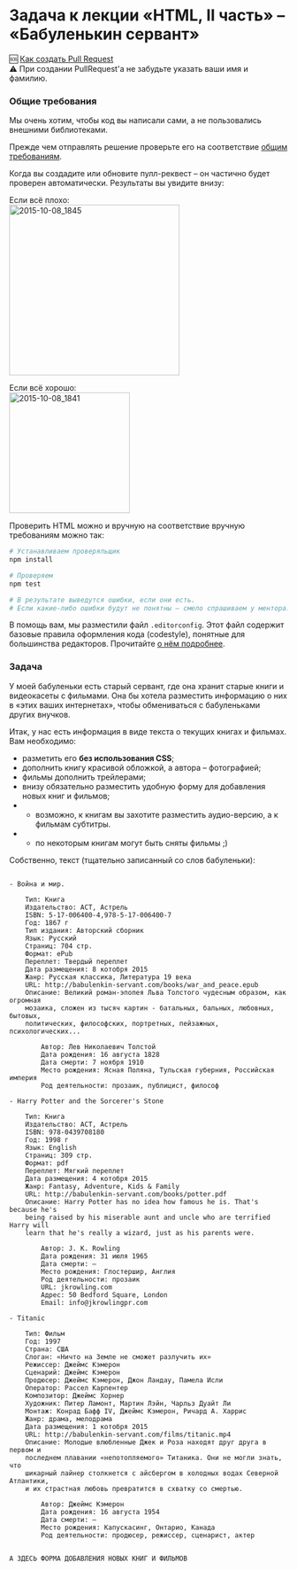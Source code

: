 # Задача к лекции «HTML, II часть» – «Бабуленькин сервант»

:sos: [Как создать Pull Request](https://github.com/urfu-2015/guides/blob/master/how-to-pull-request.md)  
:warning: При создании PullRequest'а не забудьте указать ваши имя и фамилию.

### Общие требования

Мы очень хотим, чтобы код вы написали сами, а не пользовались внешними библиотеками.

Прежде чем отправлять решение проверьте его на соответствие [общим требованиям](https://github.com/urfu-2015/guides/blob/master/html-codestyle.md).

Когда вы создадите или обновите пулл-реквест – он частично будет проверен
автоматически. Результаты вы увидите внизу:

Если всё плохо:  
<img width="308" alt="2015-10-08_1845" src="https://cloud.githubusercontent.com/assets/4534405/10368030/ccc43228-6dec-11e5-925e-47793862d13e.png">

Если всё хорошо:  
<img width="218" alt="2015-10-08_1841" src="https://cloud.githubusercontent.com/assets/4534405/10367916/60487fc8-6dec-11e5-9e1d-2a1b15da2220.png">


Проверить HTML можно и вручную на соответствие вручную требованиям можно так:
```sh
# Устанавливаем проверяльщик
npm install

# Проверяем
npm test

# В результате выведутся ошибки, если они есть.
# Если какие-либо ошибки будут не понятны – смело спрашиваем у ментора.
```

В помощь вам, мы разместили файл `.editorconfig`. Этот файл содержит базовые
правила оформления кода (codestyle), понятные для большинства редакторов.
Прочитайте [о нём подробнее](https://github.com/urfu-2015/guides/blob/master/editorconfig.md).

### Задача

У моей бабуленьки есть старый сервант, где она хранит старые книги и видеокасеты
с фильмами. Она бы хотела разместить информацию о них в «этих ваших интернетах»,
чтобы обмениваться с бабуленьками других внучков.

Итак, у нас есть информация в виде текста о текущих книгах и фильмах. Вам необходимо:
- разметить его **без использования CSS**;
- дополнить книгу красивой обложкой, а автора – фотографией;
- фильмы дополнить трейлерами;
- внизу обязательно разместить удобную форму для добавления новых книг и фильмов;
- * возможно, к книгам вы захотите разместить аудио-версию, а к фильмам субтитры.
- * по некоторым книгам могут быть сняты фильмы ;)

Собственно, текст (тщательно записанный со слов бабуленьки):

```text

- Война и мир.

    Тип: Книга
    Издательство: АСТ, Астрель
    ISBN: 5-17-006400-4,978-5-17-006400-7
    Год: 1867 г
    Тип издания: Авторский сборник
    Язык: Русский
    Страниц: 704 стр.
    Формат: ePub
    Переплет: Твердый переплет
    Дата размещения: 8 котобря 2015
    Жанр: Русская классика, Литература 19 века
    URL: http://babulenkin-servant.com/books/war_and_peace.epub
    Описание: Великий роман-эпопея Льва Толстого чудесным образом, как огромная
    мозаика, сложен из тысяч картин - батальных, бальных, любовных, бытовых,
    политических, философских, портретных, пейзажных, психологических...

        Автор: Лев Николаевич Толстой
        Дата рождения: 16 августа 1828
        Дата смерти: 7 ноября 1910
        Место рождения:	Ясная Поляна, Тульская губерния, Российская империя
        Род деятельности: прозаик, публицист, философ

- Harry Potter and the Sorcerer's Stone

    Тип: Книга
    Издательство: АСТ, Астрель
    ISBN: 978-0439708180
    Год: 1998 г
    Язык: English
    Страниц: 309 стр.
    Формат: pdf
    Переплет: Мягкий переплет
    Дата размещения: 4 котобря 2015
    Жанр: Fantasy, Adventure, Kids & Family
    URL: http://babulenkin-servant.com/books/potter.pdf
    Описание: Harry Potter has no idea how famous he is. That's because he's
    being raised by his miserable aunt and uncle who are terrified Harry will
    learn that he's really a wizard, just as his parents were.

        Автор: J. K. Rowling
        Дата рождения: 31 июля 1965
        Дата смерти: –
        Место рождения:	Глостершир, Англия
        Род деятельности: прозаик
        URL: jkrowling.com
        Адрес: 50 Bedford Square, London
        Email: info@jkrowlingpr.com

- Titanic

    Тип: Фильм
    Год: 1997
    Страна: США
    Слоган: «Ничто на Земле не сможет разлучить их»
    Режиссер: Джеймс Кэмерон
    Сценарий: Джеймс Кэмерон
    Продюсер: Джеймс Кэмерон, Джон Ландау, Памела Исли
    Оператор: Рассел Карпентер
    Композитор: Джеймс Хорнер
    Художник: Питер Ламонт, Мартин Лэйн, Чарльз Дуайт Ли
    Монтаж: Конрад Бафф IV, Джеймс Кэмерон, Ричард А. Харрис
    Жанр: драма, мелодрама
    Дата размещения: 1 котобря 2015
    URL: http://babulenkin-servant.com/films/titanic.mp4
    Описание: Молодые влюбленные Джек и Роза находят друг друга в первом и
    последнем плавании «непотопляемого» Титаника. Они не могли знать, что
    шикарный лайнер столкнется с айсбергом в холодных водах Северной Атлантики,
    и их страстная любовь превратится в схватку со смертью.

        Автор: Джеймс Кэмерон
        Дата рождения: 16 августа 1954
        Дата смерти: –
        Место рождения: Капускасинг, Онтарио, Канада
        Род деятельности: продюсер, режиссер, сценарист, актер


А ЗДЕСЬ ФОРМА ДОБАВЛЕНИЯ НОВЫХ КНИГ И ФИЛЬМОВ
```
